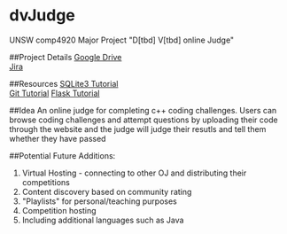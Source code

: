 # dvJudge
UNSW comp4920 Major Project "D[tbd] V[tbd] online Judge"

##Project Details
[Google Drive](https://drive.google.com/drive/folders/0BxD6wDvDG5hRfklTaUxrM0VNV2pqcm9sazFiNjhHQ3paSHRNN3JnODlLazU2d3B1Yjh6WDA)  
[Jira](https://dvjudge.atlassian.net/projects/DVJ/summary)

##Resources
[SQLite3 Tutorial](http://www.tutorialspoint.com/sqlite/index.htm)  
[Git Tutorial](https://www.atlassian.com/git/)
[Flask Tutorial](http://flask.pocoo.org/docs/0.10/tutorial/introduction/)

##Idea
An online judge for completing c++ coding challenges. Users can browse coding challenges and attempt questions by uploading their code through the website and the judge will judge their resutls and tell them whether they have passed

##Potential Future Additions:
1. Virtual Hosting - connecting to other OJ and distributing their competitions
2. Content discovery based on community rating
3. "Playlists" for personal/teaching purposes
4. Competition hosting
5. Including additional languages such as Java
